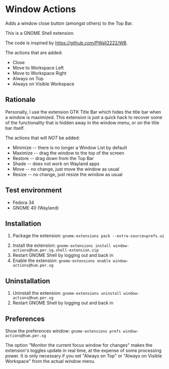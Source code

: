 # Window Actions

Adds a window close button (amongst others) to the Top Bar.

This is a GNOME Shell extension.

The code is inspired by https://github.com/PWall2222/WB.

The actions that are added:
- Close
- Move to Workspace Left
- Move to Workspace Right
- Always on Top
- Always on Visible Workspace

## Rationale

Personally, I use the extension GTK Title Bar which hides the title bar when a window is maximized. This extension is just a quick hack to recover some of the functionality that is hidden away in the window menu, or on the title bar itself.

The actions that will *NOT* be added:
- Minimize -- there is no longer a Window List by default
- Maximize -- drag the window to the top of the screen
- Restore -- drag down from the Top Bar
- Shade -- does not work on Wayland apps
- Move -- no change, just move the window as usual
- Resize -- no change, just resize the window as usual

## Test environment

- Fedora 34
- GNOME 40 (Wayland)

## Installation

1. Package the extension: `gnome-extensions pack --extra-source=prefs.ui .`
2. Install the extension: `gnome-extensions install window-actions@hum.per.sg.shell-extension.zip`
3. Restart GNOME Shell by logging out and back in
4. Enable the extension: `gnome-extensions enable window-actions@hum.per.sg`

## Uninstallation

1. Uninstall the extension: `gnome-extensions uninstall window-actions@hum.per.sg`
2. Restart GNOME Shell by logging out and back in

## Preferences

Show the preferences window: `gnome-extensions prefs window-actions@hum.per.sg`

The option "Monitor the current focus window for changes" makes the extension's toggles update in real time, at the expense of some processing power. It is only necessary if you set "Always on Top" or "Always on Visible Workspace" from the actual window menu.
